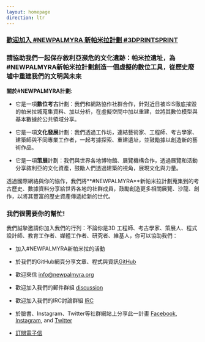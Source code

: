 ```yaml
---
layout: homepage
direction: ltr
---
```

### [ 歡迎加入 #NEWPALMYRA 新帕米拉計劃 #3DPRINTSPRINT]( http://newpalmyra.org/printsprint ) ###
                         
### 請協助我們一起保存敘利亞瀕危的文化遺跡：帕米拉遺址，為#NEWPALMYRA新帕米拉計劃創造一個虛擬的數位工具，從歷史廢墟中重建我們的文明與未來 
                          
**關於#NEWPALMYRA計劃**:                         

* 它是一項**數位考古**計劃：我們和網路協作社群合作，針對近日被ISIS徹底摧毀的帕米拉城蒐集資料、加以分析，在虛擬空間中加以重建，並將其數位模型與基本數據於公共領域分享。 
                          
* 它是一項**文化發展**計劃：我們透過工作坊，連結藝術家、工程師、考古學家、建築師與不同專業工作者，一起考據探索、重建遺址，並鼓勵據以創造新的藝術作品。
                          
* 它是一項**策展**計劃：我們與世界各地博物館、展覽機構合作，透過展覽和活動分享敘利亞的文化資產，鼓勵人們透過建築的視角，展現文化與力量。
                          

透過國際網絡與你的協作，我們將**#NEWPALMYRA**新帕米拉計劃蒐集到的考古歷史、數據資料分享給世界各地的社群成員，鼓勵創造更多相關展覽、沙龍、創作，以將其豐富的歷史資產傳遞給新的世代。
                          

### 我們很需要你的幫忙!

我們誠摯邀請你加入我們的行列：不論你是3D 工程師、考古學家、策展人、程式設計師、教育工作者、媒體工作者、研究者、維基人，你可以協助我們：
                          

* 加入#NEWPALMYRA新帕米拉的活動
                          
* 於我們的GitHub網頁分享文章、程式與資訊[GitHub](https://github.com/newpalmyra)

                          
* 歡迎來信 [info@newpalmyra.org](mailto:info@newpalmyra.org) 
                          
* 歡迎加入我們的郵件群組 [discussion](mailto:public+subscribe@lists.newpalmyra.org) 
                          
* 歡迎加入我們的IRC討論群組 [IRC](http://webchat.freenode.net/?channels=#newpalmyra) 
                          
* 於臉書、Instagram、Twitter等社群網站上分享此一計畫 [Facebook](https://www.facebook.com/pages/New-Palmyra/200184583646306), [Instagram](https://www.facebook.com/pages/New-Palmyra/200184583646306), and [Twitter](https://twitter.com/newpalmyraorg)
                          
* [訂閱電子信](https://tinyletter.com/NewPalmyra)
